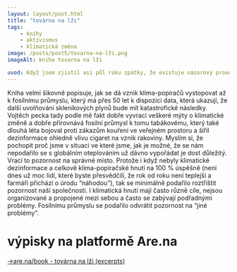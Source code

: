```yaml
---
layout: layout/post.html
title: "továrna na lži"
tags: 
    - knihy
    - aktivismus
    - klimatická změna
image: /posts/post5/tovarna-na-lži.png
imageAlt: kniha tovarna na lži 

uvod: Když jsem zjistil asi půl roku zpátky, že existuje názorový proud, který zcela popírá klimatickou změnu a že se jedná o poměrně populární rétoriku především u krajně pravicových “myslitelů”, tak jsem byl dost v šoku. Moje bublina praskla. Vždycky jsem si myslel, že je to něco co je prostě fakt. A to že samozřejmě naše společnost nereaguje adekvátně je prostě jen neschopnost politiků. Tahle kniha si mě našla asi řekl bych ve správný čas, protože se věnuje právě tématu klimatických dezinformací.
---
```


Kniha velmi šikovně popisuje, jak se dá vznik klima-popiračů vystopovat až k fosilnímu průmyslu, který má přes 50 let k dispozici data, která ukazují, že další uvolňování skleníkových plynů bude mít katastrofické následky. Vojtěch pecka tady podle mě fakt dobře vyvrací veškeré mýty o klimatické změně a dobře přirovnává fosilní průmysl k tomu tabákovému, který také dlouhá léta bojoval proti zákazům kouření ve veřejném prostoru a šířil dezinformace ohledně vlivu cigaret na vznik rakoviny. 
Myslím si, že pochopit proč jsme v situaci ve které jsme, jak je možné, že se nám nepodařilo se s globálním oteplováním už dávno vypořádat je dost důležitý. Vrací to pozornost na správné místo. Protože i když nebyly klimatické dezinformace a celkově klima-popiračské hnutí na 100 % úspěšně (není dnes už moc lidí, které byste přesvědčili, že rok od roku není teplejší a farmáři přichází o úrodu “náhodou”), tak se minimálně podařilo roztříštit pozornost naší společnosti. I klimatická hnutí mají často různě cíle, nejsou organizované a propojené mezi sebou a často se zabývají podřadnými problémy. Fosilnímu průmyslu se podařilo odvrátit pozornost na “jiné problémy”. 

# výpisky na platformě Are.na

[→are.na/book - továrna na lži (excerpts)](https://www.are.na/daniel-weber-ybsgvbdwtz4/book-tovarna-na-lzi-excerpts)

<div id="content-collection"></div>

<script src="https://cdn.jsdelivr.net/npm/axios/dist/axios.min.js"></script>

<script>
    const ARENA_API_URL = 'https://api.are.na/v2/channels/book-tovarna-na-lzi-excerpts?per=50&page=1';
    
    axios.get(ARENA_API_URL)
        .then(response => {
            console.log(response.data);  // Check the API response
            displayContent(response.data);
        })
        .catch(error => {
            console.error("Error fetching data:", error);
        });

    function displayContent(data) {
        const contentContainer = document.getElementById('content-collection');
        const blocks = data.contents;  // Based on Are.na API structure

        blocks.forEach(block => {
            const blockElement = document.createElement('div'); // Create a container for each block

            // Add a class to the block element
            blockElement.className = `block-${block.class.toLowerCase()}`;

            // Check block type and handle accordingly
            if (block.class === 'Image') {
                // Handle image block
                const imgElement = document.createElement('img');
                imgElement.className = `arena`;
                imgElement.src = block.image.display.url;
                imgElement.alt = block.title || "Image from Are.na collection";
                blockElement.appendChild(imgElement);
            } else if (block.class === 'Text') {
                // Handle text block
                const textElement = document.createElement('p');
                textElement.textContent = block.content;
                blockElement.appendChild(textElement);
            } else if (block.class === 'Link') {
                // Handle link block
                const linkUrl = block.source.url;

                if (block.image && block.image.display && block.image.display.url) {
                    // Create a clickable image with alt text
                    const linkElement = document.createElement('a');
                    linkElement.href = linkUrl;
                    linkElement.target = "_blank"; // Open link in a new tab

                    const imgElement = document.createElement('img');
                    imgElement.src = block.image.display.url;
                    imgElement.className = `arena__link`;
                    imgElement.alt = block.title || "Image for link from Are.na";
                    imgElement.style.maxWidth = '100%'; // Optional: Adjust the size of the image

                    const altTextElement = document.createElement('p');
                    altTextElement.textContent = block.title || "No description available";
                    altTextElement.className = `arena__link`;

                    linkElement.appendChild(imgElement);
                    blockElement.appendChild(linkElement);
                    blockElement.appendChild(altTextElement);
                } else {
                    // Fallback: Display the link as an anchor if no image is available
                    const linkElement = document.createElement('a');
                    linkElement.href = linkUrl;
                    linkElement.textContent = block.title || linkUrl;
                    linkElement.target = "_blank"; // Open link in a new tab
                    blockElement.appendChild(linkElement);
                }
            }

            contentContainer.appendChild(blockElement);
        });
    }
</script>

